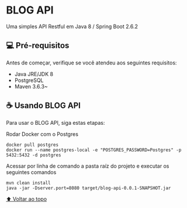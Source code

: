 # BLOG API

Uma simples API Restful em Java 8 / Spring Boot 2.6.2

## 💻 Pré-requisitos

Antes de começar, verifique se você atendeu aos seguintes requisitos:
* Java JRE/JDK 8
* PostgreSQL 
* Maven 3.6.3~

## ☕ Usando BLOG API

Para usar o BLOG API, siga estas etapas:

Rodar Docker com o Postgres
```
docker pull postgres
docker run --name postgres-local -e "POSTGRES_PASSWORD=Postgres" -p 5432:5432 -d postgres
```

Acessar por linha de comando a pasta raíz do projeto e executar os seguintes comandos
```
mvn clean install
java -jar -Dserver.port=8080 target/blog-api-0.0.1-SNAPSHOT.jar
```

[⬆ Voltar ao topo](#blog-api)<br>
